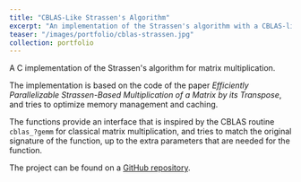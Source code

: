```yaml
---
title: "CBLAS-Like Strassen's Algorithm"
excerpt: "An implementation of the Strassen's algorithm with a CBLAS-like interface."
teaser: "/images/portfolio/cblas-strassen.jpg"
collection: portfolio
---
```


A C implementation of the Strassen's algorithm for matrix multiplication.  

The implementation is based on the code of the paper *Efficiently Parallelizable Strassen-Based Multiplication of a Matrix by its Transpose*, and tries to optimize memory management and caching.  

The functions provide an interface that is inspired by the CBLAS routine `cblas_?gemm` for classical matrix multiplication, and tries to match the original signature of the function, up to the extra parameters that are needed for the function.  

The project can be found on a [GitHub repository](https://github.com/filthynobleman/cblas-strassen).
